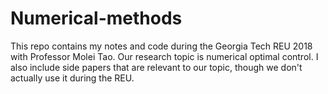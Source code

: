 # Numerical-methods
This repo contains my notes and code during the Georgia Tech REU 2018 with Professor Molei Tao. Our research topic is numerical optimal control. I also include side papers that are relevant to our topic, though we don't actually use it during the REU.